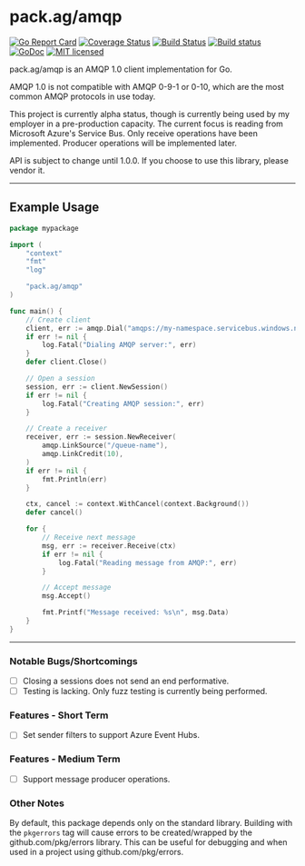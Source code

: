 # **pack.ag/amqp**

[![Go Report Card](https://goreportcard.com/badge/vcabbage/amqp)](https://goreportcard.com/report/vcabbage/amqp)
[![Coverage Status](https://coveralls.io/repos/github/vcabbage/amqp/badge.svg?branch=master)](https://coveralls.io/github/vcabbage/amqp?branch=master)
[![Build Status](https://travis-ci.org/vcabbage/amqp.svg?branch=master)](https://travis-ci.org/vcabbage/amqp)
[![Build status](https://ci.appveyor.com/api/projects/status/blah/branch/master?svg=true)](https://ci.appveyor.com/project/vcabbage/amqp/branch/master)
[![GoDoc](https://godoc.org/pack.ag/amqp?status.svg)](http://godoc.org/pack.ag/amqp)
[![MIT licensed](https://img.shields.io/badge/license-MIT-blue.svg)](https://raw.githubusercontent.com/vcabbage/amqp/master/LICENSE)


pack.ag/amqp is an AMQP 1.0 client implementation for Go.

AMQP 1.0 is not compatible with AMQP 0-9-1 or 0-10, which are
the most common AMQP protocols in use today.

This project is currently alpha status, though is currently being used by my employer
in a pre-production capacity. The current focus is reading from
Microsoft Azure's Service Bus. Only receive operations have been implemented.
Producer operations will be implemented later.

API is subject to change until 1.0.0. If you choose to use this library, please vendor it.

---

## Example Usage

``` go
package mypackage

import (
	"context"
	"fmt"
	"log"

	"pack.ag/amqp"
)

func main() {
	// Create client
	client, err := amqp.Dial("amqps://my-namespace.servicebus.windows.net", amqp.ConnSASLPlain("access-key-name", "access-key"))
	if err != nil {
		log.Fatal("Dialing AMQP server:", err)
	}
	defer client.Close()

	// Open a session
	session, err := client.NewSession()
	if err != nil {
		log.Fatal("Creating AMQP session:", err)
	}

	// Create a receiver
	receiver, err := session.NewReceiver(
		amqp.LinkSource("/queue-name"),
		amqp.LinkCredit(10),
	)
	if err != nil {
		fmt.Println(err)
	}

	ctx, cancel := context.WithCancel(context.Background())
	defer cancel()

	for {
		// Receive next message
		msg, err := receiver.Receive(ctx)
		if err != nil {
			log.Fatal("Reading message from AMQP:", err)
		}

		// Accept message
		msg.Accept()

		fmt.Printf("Message received: %s\n", msg.Data)
	}
}
```

---

### Notable Bugs/Shortcomings

- [ ] Closing a sessions does not send an end performative.
- [ ] Testing is lacking. Only fuzz testing is currently being performed.

### Features - Short Term

- [ ] Set sender filters to support Azure Event Hubs.

### Features - Medium Term

- [ ] Support message producer operations.

### Other Notes

By default, this package depends only on the standard library. Building with the
`pkgerrors` tag will cause errors to be created/wrapped by the github.com/pkg/errors
library. This can be useful for debugging and when used in a project using
github.com/pkg/errors.
